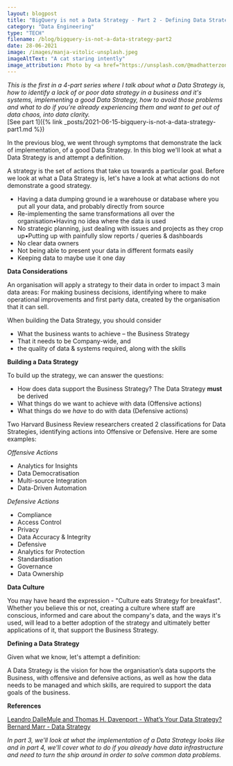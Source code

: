 ```yaml
---
layout: blogpost
title: "BigQuery is not a Data Strategy - Part 2 - Defining Data Strategy"
category: "Data Engineering"
type: "TECH"
filename: /blog/bigquery-is-not-a-data-strategy-part2
date: 28-06-2021
image: /images/manja-vitolic-unsplash.jpeg
imageAltText: "A cat staring intently"
image_attribution: Photo by <a href="https://unsplash.com/@madhatterzone?utm_source=unsplash&utm_medium=referral&utm_content=creditCopyText">Manja Vitolic</a> on <a href="https://unsplash.com/s/photos/nerd-cat?utm_source=unsplash&utm_medium=referral&utm_content=creditCopyText">Unsplash</a>
---
```


*This is the first in a 4-part series where I talk about what a Data Strategy is, how to identify a lack of or poor data
strategy in a business and it's systems, implementing a good Data Strategy,
how to avoid those problems and what to do if you're already experiencing them
and want to get out of data chaos, into data clarity.*  
[See part 1]({% link _posts/2021-06-15-bigquery-is-not-a-data-strategy-part1.md %})

In the previous blog, we went through symptoms that demonstrate the lack of implementation, of a good Data Strategy. 
In this blog we'll look
at what a Data Strategy is and attempt a definition.

A strategy is the set of actions that take us towards a particular goal. Before we look at what a Data Strategy is,
let's have a look at what actions do not demonstrate a good strategy.

* Having a data dumping ground ie a warehouse or database where you put all your data, and probably directly from source
* Re-implementing the same transformations all over the organisation•Having no idea where the data is used
* No strategic planning, just dealing with issues and projects as they crop up•Putting up with painfully slow reports / queries & dashboards
* No clear data owners
* Not being able to present your data in different formats easily
* Keeping data to maybe use it one day


**Data Considerations**

An organisation will apply a strategy to their data in order to impact 3 main data areas:
For making business decisions, identifying where
to make operational improvements and first party data, created by the organisation that it can sell.

When building the Data Strategy, you should consider
* What the business wants to achieve – the Business Strategy 
* That it needs to be Company-wide, and
* the quality of data & systems required, along with the skills


**Building a Data Strategy**

To build up the strategy, we can answer the questions:
* How does data support the Business Strategy? The Data Strategy **must** be derived 
* What things do we want to achieve with data (Offensive actions)
* What things do we _have_ to do with data (Defensive actions)

Two Harvard Business Review researchers created 2 classifications for Data Strategies, identifying actions into
Offensive or Defensive. Here are some examples:

*Offensive Actions*
* Analytics for Insights
* Data Democratisation
* Multi-source Integration
* Data-Driven Automation

*Defensive Actions*
* Compliance
* Access Control
* Privacy
* Data Accuracy & Integrity
* Defensive
* Analytics for Protection
* Standardisation
* Governance
* Data Ownership


**Data Culture**

You may have heard the expression - "Culture eats Strategy for breakfast". Whether you believe this or not,
creating a culture where staff are conscious, informed and care about the company's data, and the ways it's used, 
will lead to a better adoption of the strategy and ultimately better applications of it, that support the 
Business Strategy.


**Defining a Data Strategy**

Given what we know, let's attempt a definition:

A Data Strategy is the vision for how the organisation’s data supports the Business, with offensive and defensive 
actions, as well as how the data needs to be managed and which skills, are required to support the data goals of the
business.


**References**

[Leandro DalleMule and Thomas H. Davenport - What’s Your Data Strategy?](https://hbr.org/2017/05/whats-your-data-strategy)  
[Bernard Marr - Data Strategy](https://www.amazon.co.uk/Data-Strategy-Profit-Analytics-Internet/dp/074947985X)

*In part 3, we'll look at what the implementation of a Data Strategy looks like and in part 4, we'll cover
what to do if you already have data
infrastructure and need to turn the ship around in order to solve common data problems.*
